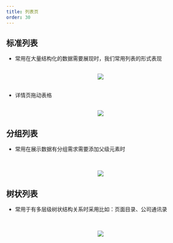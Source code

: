 ```yaml
---
title: 列表页
order: 30
---
```


## 标准列表

- 常用在大量结构化的数据需要展现时，我们常用列表的形式表现
</br>
<div align=center>
<img src="assets/images/layout/list-basic.png" />
</div>
</br>

- 详情页拖动表格
</br>
<div align=center>
<img src="assets/images/layout/list-sort.png" />
</div>

## 分组列表

- 常用在展示数据有分组需求需要添加父级元素时
</br>
</br>
<div align=center>
<img src="assets/images/layout/list-group.png" />
</div>

## 树状列表

- 常用于有多层级树状结构关系时采用比如：页面目录、公司通讯录
</br>
</br>
<div align=center>
<img src="assets/images/layout/list-tree.png" />
</div>